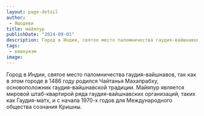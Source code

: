 ```yaml
---
layout: page-detail
author:
 - Яшодеви
title: майяпур
publishDate: "2024-09-01"
description: Город в Индии, святое место паломничества гаудия-вайшнавов, так как в этом городе в 1486 году родился Чайтанья Махапрабху, основоположник гаудия-вайшнавской традиции. Майяпур является мировой штаб-квартирой ряда гаудия-вайшнавских организаций, таких как Гаудия-матх, и с начала 1970-х годов для Международного общества сознания Кришны.
tags:
 - вишнуизм
image: 
---
```


Город в Индии, святое место паломничества гаудия-вайшнавов, так как в этом городе в 1486 году родился Чайтанья Махапрабху, основоположник гаудия-вайшнавской традиции. Майяпур является мировой штаб-квартирой ряда гаудия-вайшнавских организаций, таких как Гаудия-матх, и с начала 1970-х годов для Международного общества сознания Кришны.

